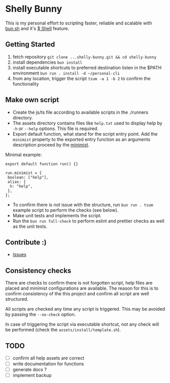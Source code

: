 # Shelly Bunny

This is my personal effort to scripting faster, reliable and scalable with [bun.sh](https://bun.sh/) and it's [$ Shell](https://bun.sh/docs/runtime/shell) feature.

## Getting Started

1. fetch repository `git clone ...shelly-bunny.git && cd shelly-bunny`
2. install dependencies `bun install`
3. install executable shortcuts to preferred destination listen in the $PATH environment `bun run . install -d ~/personal-cli`
4. from any location, trigger the script `tsum -a 1 -b 2` to confirm the functionality

## Make own script

- Create the js/ts file according to available scripts in the ./runners directory.
- The assets directory contains files like `help.txt` used to display help by `-h` or `--help` options. This file is required.
- Export default function, what stand for the script entry point. Add the `minimist` property to the exported entry function as an arguments description proceed by the [minimist](https://www.npmjs.com/package/minimist).

Minimal example:

```(js)
export default function run() {}

run.minimist = {
 boolean: ["help"],
 alias: {
  h: "help",
 },
};
```

- To confirm there is not issue with the structure, run `bun run . tsum` example script to perform the checks (see below).
- Make unit tests and implements the script.
- Run the `bun run full-check` to perform eslint and prettier checks as well as the unit tests.

## Contribute :)

- [Issues](https://github.com/dominikj111/shelly-bunny/issues)

## Consistency checks

There are checks to confirm there is not forgotten script, help files are placed and minimist configurations are available.
The reason for this is to confirm consistency of the this project and confirm all script are well structured.

All scripts are checked any time any script is triggered. This may be avoided by passing the `--no-check` option.

In case of triggering the script via executable shortcut, not any check will be performed (check the `assets/install/template.sh`).

## TODO

- [ ] confirm all help assets are correct
- [ ] write documentation for functions
- [ ] generate docs ?
- [ ] implement backup
